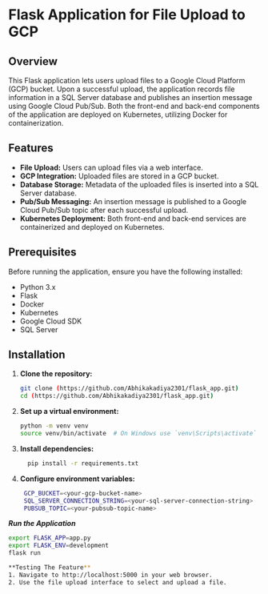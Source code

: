 # Flask Application for File Upload to GCP

## Overview

This Flask application lets users upload files to a Google Cloud Platform (GCP) bucket. Upon a successful upload, the application records file information in a SQL Server database and publishes an insertion message using Google Cloud Pub/Sub. Both the front-end and back-end components of the application are deployed on Kubernetes, utilizing Docker for containerization.

## Features

- **File Upload:** Users can upload files via a web interface.
- **GCP Integration:** Uploaded files are stored in a GCP bucket.
- **Database Storage:** Metadata of the uploaded files is inserted into a SQL Server database.
- **Pub/Sub Messaging:** An insertion message is published to a Google Cloud Pub/Sub topic after each successful upload.
- **Kubernetes Deployment:** Both front-end and back-end services are containerized and deployed on Kubernetes.

## Prerequisites

Before running the application, ensure you have the following installed:

- Python 3.x
- Flask
- Docker
- Kubernetes
- Google Cloud SDK
- SQL Server

## Installation

1. **Clone the repository:**

   ```bash
   git clone (https://github.com/Abhikakadiya2301/flask_app.git)
   cd (https://github.com/Abhikakadiya2301/flask_app.git)

2. **Set up a virtual environment:**
   ```bash
   python -m venv venv
   source venv/bin/activate  # On Windows use `venv\Scripts\activate`

3. **Install dependencies:**
   ```bash
     pip install -r requirements.txt

4. **Configure environment variables:**
   ```bash
    GCP_BUCKET=<your-gcp-bucket-name>
    SQL_SERVER_CONNECTION_STRING=<your-sql-server-connection-string>
    PUBSUB_TOPIC=<your-pubsub-topic-name>

***Run the Application***
```bash 
export FLASK_APP=app.py
export FLASK_ENV=development
flask run

**Testing The Feature**
1. Navigate to http://localhost:5000 in your web browser.
2. Use the file upload interface to select and upload a file.
